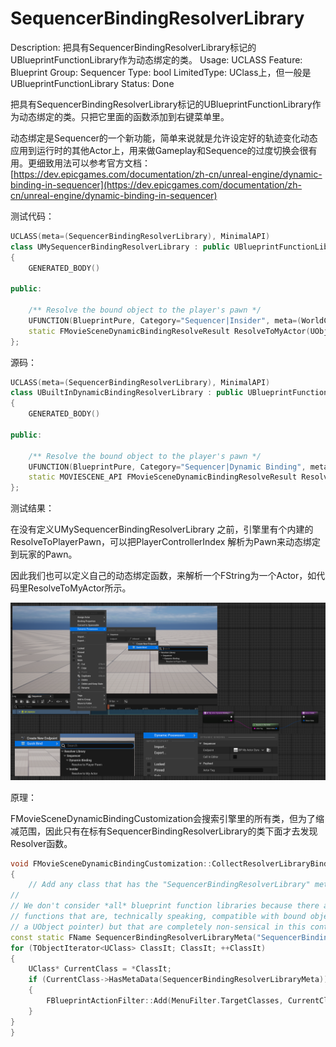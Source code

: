 # SequencerBindingResolverLibrary

Description: 把具有SequencerBindingResolverLibrary标记的UBlueprintFunctionLibrary作为动态绑定的类。
Usage: UCLASS
Feature: Blueprint
Group: Sequencer
Type: bool
LimitedType: UClass上，但一般是UBlueprintFunctionLibrary
Status: Done

把具有SequencerBindingResolverLibrary标记的UBlueprintFunctionLibrary作为动态绑定的类。只把它里面的函数添加到右键菜单里。

动态绑定是Sequencer的一个新功能，简单来说就是允许设定好的轨迹变化动态应用到运行时的其他Actor上，用来做Gameplay和Sequence的过度切换会很有用。更细致用法可以参考官方文档：[https://dev.epicgames.com/documentation/zh-cn/unreal-engine/dynamic-binding-in-sequencer](https://dev.epicgames.com/documentation/zh-cn/unreal-engine/dynamic-binding-in-sequencer)

测试代码：

```cpp
UCLASS(meta=(SequencerBindingResolverLibrary), MinimalAPI)
class UMySequencerBindingResolverLibrary : public UBlueprintFunctionLibrary
{
	GENERATED_BODY()

public:

	/** Resolve the bound object to the player's pawn */
	UFUNCTION(BlueprintPure, Category="Sequencer|Insider", meta=(WorldContext="WorldContextObject"))
	static FMovieSceneDynamicBindingResolveResult ResolveToMyActor(UObject* WorldContextObject, FString ActorTag);
};
```

源码：

```cpp
UCLASS(meta=(SequencerBindingResolverLibrary), MinimalAPI)
class UBuiltInDynamicBindingResolverLibrary : public UBlueprintFunctionLibrary
{
	GENERATED_BODY()

public:

	/** Resolve the bound object to the player's pawn */
	UFUNCTION(BlueprintPure, Category="Sequencer|Dynamic Binding", meta=(WorldContext="WorldContextObject"))
	static MOVIESCENE_API FMovieSceneDynamicBindingResolveResult ResolveToPlayerPawn(UObject* WorldContextObject, int32 PlayerControllerIndex = 0);
};

```

测试结果：

在没有定义UMySequencerBindingResolverLibrary 之前，引擎里有个内建的ResolveToPlayerPawn，可以把PlayerControllerIndex 解析为Pawn来动态绑定到玩家的Pawn。

因此我们也可以定义自己的动态绑定函数，来解析一个FString为一个Actor，如代码里ResolveToMyActor所示。

![Untitled](SequencerBindingResolverLibrary/Untitled.png)

原理：

FMovieSceneDynamicBindingCustomization会搜索引擎里的所有类，但为了缩减范围，因此只有在标有SequencerBindingResolverLibrary的类下面才去发现Resolver函数。

```cpp
void FMovieSceneDynamicBindingCustomization::CollectResolverLibraryBindActions(UBlueprint* Blueprint, FBlueprintActionMenuBuilder& MenuBuilder, bool bIsRebinding)
{
	// Add any class that has the "SequencerBindingResolverLibrary" meta as a target class.
//
// We don't consider *all* blueprint function libraries because there are many, many of them that expose
// functions that are, technically speaking, compatible with bound object resolution (i.e. they return
// a UObject pointer) but that are completely non-sensical in this context.
const static FName SequencerBindingResolverLibraryMeta("SequencerBindingResolverLibrary");
for (TObjectIterator<UClass> ClassIt; ClassIt; ++ClassIt)
{
	UClass* CurrentClass = *ClassIt;
	if (CurrentClass->HasMetaData(SequencerBindingResolverLibraryMeta))
	{
		FBlueprintActionFilter::Add(MenuFilter.TargetClasses, CurrentClass);
	}
}
}
```